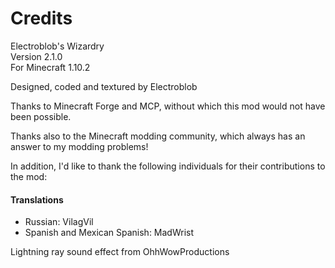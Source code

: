 # Credits

Electroblob's Wizardry  
Version 2.1.0  
For Minecraft 1.10.2

Designed, coded and textured by Electroblob

Thanks to Minecraft Forge and MCP, without which this mod would not have been possible.

Thanks also to the Minecraft modding community, which always has an answer to my modding problems!

In addition, I'd like to thank the following individuals for their contributions to the mod:

#### Translations

- Russian: VilagVil
- Spanish and Mexican Spanish: MadWrist

Lightning ray sound effect from OhhWowProductions
